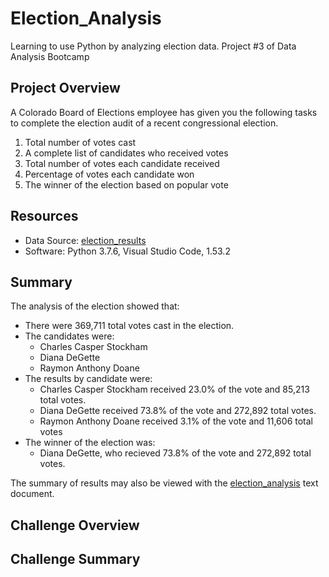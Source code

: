 # Election_Analysis
Learning to use Python by analyzing election data. 
Project #3 of Data Analysis Bootcamp

## Project Overview
A Colorado Board of Elections employee has given you the following tasks to complete the election audit of a recent congressional election.
1. Total number of votes cast
1. A complete list of candidates who received votes
1. Total number of votes each candidate received
1. Percentage of votes each candidate won
1. The winner of the election based on popular vote

## Resources
* Data Source: [election_results](https://github.com/RuthLD/Election_Analysis/blob/main/Resources/election_results.csv)
* Software: Python 3.7.6, Visual Studio Code, 1.53.2

## Summary
The analysis of the election showed that:
* There were 369,711 total votes cast in the election.
* The candidates were:
  *   Charles Casper Stockham
  *   Diana DeGette
  *   Raymon Anthony Doane
* The results by candidate were:
  * Charles Casper Stockham received 23.0% of the vote and 85,213 total votes.
  * Diana DeGette received 73.8% of the vote and 272,892 total votes.
  * Raymon Anthony Doane received 3.1% of the vote and 11,606 total votes
* The winner of the election was:
  * Diana DeGette, who recieved 73.8% of the vote and 272,892 total votes.

The summary of results may also be viewed with the [election_analysis](https://github.com/RuthLD/Election_Analysis/blob/main/analysis/election_analysis.txt) text document.

## Challenge Overview

## Challenge Summary
